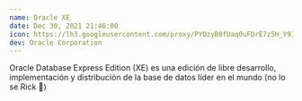 ```yaml
---
name: Oracle XE
date: Dec 30, 2021 21:46:00
icon: https://lh3.googleusercontent.com/proxy/PYOzyB0fUaq0uFDrE7z5H_Y9IvY2vSDLXeQN2aHa7qqbA0riWtkBJQPF4bcLUWWcV26OyL-8O428zj4ztvcV7bcY
dev: Oracle Corporation
---
```


Oracle Database Express Edition (XE) es una edición de libre desarrollo, implementación y distribución de la base de datos líder en el mundo (no lo se Rick 🤣)